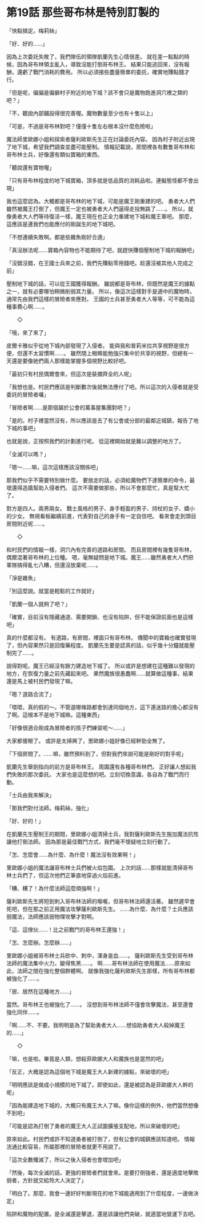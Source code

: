 # 第19話 那些哥布林是特別訂製的

「快點搞定。梅莉絲」

「好、好的……」

因為上次委託失敗了，我們隊伍的領隊凱蘭先生心情很差。
就在差一點點的時候，因為哥布林領主亂入，導致沒能打倒哥布林王。
結果只能逃回來，沒有報酬，還虧了戰鬥消耗的費用。
所以必須接些盡量簡單的委託，確實地賺點錢才行。

「但是呢，偏偏是偏僻村子附近的地下城？該不會只是魔物跑進洞穴裡之類的吧？」

「不，聽說內部鋪設得很完善喔。魔物數量至少也有十隻以上」

「可是，不過是哥布林對吧？僅僅十隻左右根本沒什麼危險啦」

魔法師里歐娜小姐和探索者薩利歐斯先生正在討論委託內容。
因為村子附近出現了地下城，希望我們調查並盡可能壓制。
情報記載說，房間裡各有數隻哥布林和哥布林士兵，好像還有類似寶箱的東西。

「聽說還有寶物喔」

「只有哥布林程度的地下城寶箱，頂多就是低品質的消耗品啦。連擬態怪都不會出現」

我也這麼認為。大概都是哥布林的地下城，可能是魔王剛重建的吧。
勇者大人們雖然被魔王打倒了，但魔王一定也被勇者大人們逼得走投無路了……。
所以，就像勇者大人們等待復活一樣，魔王現在也正全力重建地下城和魔王軍吧。
那麼，這應該是連我們也能應付的剛誕生的地下城吧。

「不想連續失敗啊。都是些雜魚剛好合適」

「真沒辦法呢……寶箱內容物也不能期待了吧，就趕快賺個壓制地下城的報酬吧」

「沒錯沒錯，在王國士兵來之前，我們先賺點零用錢吧。趁還沒被其他人完成之前」

壓制地下城的話，可以從王國獲得報酬。
雖說都是哥布林，但既然是魔王的據點之一，就有必要哪怕稍微削弱其力量。
所以，像這次這樣對手是適中的魔物時，通常先由我們這樣的冒險者來應對。
王國的士兵甚至勇者大人等等，可不能為這種事費心啊……。

　　◇

「哦，來了來了」

皮爾卡雅似乎從地下城內部發現了入侵者。
能與我和普莉米拉共享視野是很方便，但還不太習慣啊……。
雖然閉上眼睛能勉強只集中於共享的視野，但總有一天還是要像她們兩人那樣能掌握多個視野比較好吧。

「最初只有村民偶爾會來，但這次是裝備齊全的人呢」

「我想也是。村民們應該是判斷數次後就無法應付了吧。所以這次的入侵者就是受委託的冒險者囉」

「冒險者啊……是那個屬於公會的萬事屋集團對吧？」

「是的。村子裡當然沒有，所以應該是去了有公會或分部的最鄰近城鎮，報告了地下城的事吧」

也就是說，正按照我們的計劃進行呢。
從這裡開始就是難以調整的地方了。

「全滅可以嗎？」

「嗯～……嘛，這次這樣應該沒關係吧」

那我們似乎不需要特別做什麼。
要放走的話，必須給魔物們下達簡單的命令，最壞還得造牆幫助入侵者們。
這次不需要做那些，所以不會那麼忙，真是幫大忙了。

對方是四人。兩男兩女。
戰士風格的男子、身手輕盈的男子、持杖的女子、嬌小的少女。
無視看板繼續前進，代表對自己的身手有一定自信吧。
看來會走到頭目房間附近呢……。

　　◇

和村民們的情報一樣，洞穴內有完善的道路和房間。
而且房間裡有幾隻哥布林，偶爾混著哥布林的上位種。
嗯，毫無疑問是地下城。魔王……雖然勇者大人們把軍隊搞得亂七八糟，但還沒放棄呢……。

「淨是雜魚」

「別這麼說。就當是輕鬆的工作就好」

「凱蘭一個人就夠了吧？」

「確實，目前沒有隱藏通道、需要開鎖、也沒有陷阱，但不能保證前面也是這樣吧」

真的什麼都沒有。
有道路，有房間，裡面只有哥布林。
傳聞中的寶箱也確實發現了，但內容果然只是回復藥程度。
凱蘭先生要是認真的話，似乎幾十分鐘就能壓制完了……。

說得對呢。魔王已經沒有餘力建造地下城了。
所以或許是想建在這種難以發現的地方，在恢復力量之前先藏起來吧。
果然魔族很愚蠢啊……就算做這種事，結果還是馬上被村民們發現了嘛。

「嗯？道路合流了」

「喂喂，真的假的～。不管選哪條路都會到達同個地方，這下連迷路的擔心都沒有了啊。這根本不是地下城嘛。這種東西」

「好像很適合剛成為冒險者的孩子們練習呢～……」

大家都傻眼了。
或許是太掃興了，里歐娜小姐好像已經幹勁全無了。

「下個房間了。……嘛，雖然預料到了，但對我們來說可能是剛好的對手呢」

凱蘭先生舉劍指向的前方是哥布林王。
周圍還有各種哥布林們。
正好讓人想起我們失敗的那次委託。
大家也是這麼想的吧。立刻切換意識，各自為了戰鬥而行動。

「士兵由我來解決」

「那我們對付法師。梅莉絲，強化」

「好、好的！」

在凱蘭先生壓制王的期間，里歐娜小姐清掃士兵，我對薩利歐斯先生施加魔法抗性讓他打倒法師。
因為那是最佳戰鬥方式，我們毫不懷疑地立刻行動了。

「怎、怎麼會……為什麼、為什麼！魔法沒有效果啊！」

里歐娜小姐的魔法讓哥布林士兵們被火焰包圍。
上次的話……那樣就能清掃哥布林士兵們了，但這次他們正筆直地穿過火焰前進。

「糟、糟了！為什麼法師這麼頑強啊！」

薩利歐斯先生將短劍刺入哥布林法師的喉嚨，但哥布林法師還活著。
雖然遲早會死吧，但在那之前正用魔法攻擊薩利歐斯先生。
……為什麼、為什麼？士兵應該弱魔法，法師應該弱物理攻擊才對啊。

「這、這傢伙……！比之前戰鬥的哥布林王還強！」

「怎、怎麼辦。怎麼辦……」

里歐娜小姐被哥布林士兵砍中、刺中，渾身是血……。
薩利歐斯先生受到哥布林法師的魔法集中火力，變得焦黑……。
啊……哥布林法師在使用魔法……原來如此，法師之間在強化整個群體啊。
就像我強化薩利歐斯先生那樣，所有哥布林都被強化了……。

「居、居然在這種地方……」

當然。哥布林王也被強化了……。
沒想到哥布林法師不僅會攻擊魔法，甚至還會強化同伴……。

「啊……不、不要。我明明是為了幫助勇者大人……想協助勇者大人殺掉魔王的……」

　　◇

「嘛，也是啦。畢竟是人類，想殺菲歐娜大人和魔族也是當然的吧」

「反正，大概是認為這個地下城是魔王大人新建的據點，來破壞的吧」

「明明應該是做成小規模的地下城了。即使如此，還是被認為是菲歐娜大人幹的呢」

「因為能建造地下城的，大概只有魔王大人了嘛。像你這樣的例外，他們當然想像不到吧」

「可能是認為打倒了勇者的魔王大人正試圖擴張支配地，所以來破壞的吧」

原來如此。村民們或許不知道勇者被打倒了，但有公會的城鎮應該知道吧。
情報流通比較容易，所屬那裡的冒險者就更不用說了。

「這次全數殲滅了，所以之後入侵者也會增加吧」

「然後，每次全滅的話，更強的冒險者們就會來。是要打倒強者，還是適度地擊敗弱者，方針就交給玲大人決定了」

「明白了。那麼，我會一邊好好判斷現在的地下城能適用到了什麼程度，一邊做決定」

陷阱和魔物的配置。是全滅還是擊退，還是該讓他們突破，就適當地營運下去吧。